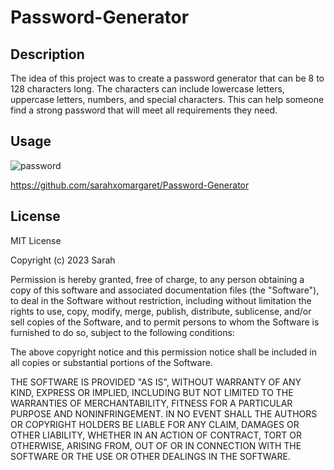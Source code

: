 # Password-Generator

## Description

The idea of this project was to create a password generator that can be 8 to 128 characters long. The characters can include lowercase letters, uppercase letters, numbers, and special characters. This can help someone find a strong password that will meet all requirements they need. 

## Usage

![password](https://user-images.githubusercontent.com/127162545/230256377-e22409a1-576d-4811-8378-6f2c86dfe4ef.PNG)

https://github.com/sarahxomargaret/Password-Generator

## License

MIT License

Copyright (c) 2023 Sarah

Permission is hereby granted, free of charge, to any person obtaining a copy of this software and associated documentation files (the "Software"), to deal in the Software without restriction, including without limitation the rights to use, copy, modify, merge, publish, distribute, sublicense, and/or sell copies of the Software, and to permit persons to whom the Software is furnished to do so, subject to the following conditions:

The above copyright notice and this permission notice shall be included in all copies or substantial portions of the Software.

THE SOFTWARE IS PROVIDED "AS IS", WITHOUT WARRANTY OF ANY KIND, EXPRESS OR IMPLIED, INCLUDING BUT NOT LIMITED TO THE WARRANTIES OF MERCHANTABILITY, FITNESS FOR A PARTICULAR PURPOSE AND NONINFRINGEMENT. IN NO EVENT SHALL THE AUTHORS OR COPYRIGHT HOLDERS BE LIABLE FOR ANY CLAIM, DAMAGES OR OTHER LIABILITY, WHETHER IN AN ACTION OF CONTRACT, TORT OR OTHERWISE, ARISING FROM, OUT OF OR IN CONNECTION WITH THE SOFTWARE OR THE USE OR OTHER DEALINGS IN THE SOFTWARE.
